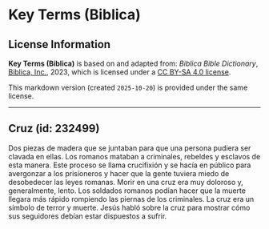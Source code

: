 # Key Terms (Biblica)

## License Information

**Key Terms (Biblica)** is based on and adapted from: _Biblica Bible Dictionary_, [Biblica, Inc.](https://www.biblica.com/), 2023, which is licensed under a [CC BY-SA 4.0 license](https://creativecommons.org/licenses/by-sa/4.0/legalcode.en).

This markdown version (created `2025-10-20`) is provided under the same license.



--------------------------------

## Cruz (id: 232499)

Dos piezas de madera que se juntaban para que una persona pudiera ser clavada en ellas. Los romanos mataban a criminales, rebeldes y esclavos de esta manera. Este proceso se llama crucifixión y se hacía en público para avergonzar a los prisioneros y hacer que la gente tuviera miedo de desobedecer las leyes romanas. Morir en una cruz era muy doloroso y, generalmente, lento. Los soldados romanos podían hacer que la muerte llegara más rápido rompiendo las piernas de los criminales. La cruz era un símbolo de terror y muerte. Jesús habló sobre la cruz para mostrar cómo sus seguidores debían estar dispuestos a sufrir.


